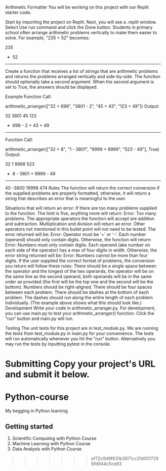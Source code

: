 Arithmetic Formatter
You will be working on this project with our Replit starter code.

Start by importing the project on Replit.
Next, you will see a .replit window.
Select Use run command and click the Done button.
Students in primary school often arrange arithmetic problems vertically to make them easier to solve. For example, "235 + 52" becomes:

  235
+  52
-----
Create a function that receives a list of strings that are arithmetic problems and returns the problems arranged vertically and side-by-side. The function should optionally take a second argument. When the second argument is set to True, the answers should be displayed.

Example
Function Call:

arithmetic_arranger(["32 + 698", "3801 - 2", "45 + 43", "123 + 49"])
Output:

   32      3801      45      123
+ 698    -    2    + 43    +  49
-----    ------    ----    -----
Function Call:

arithmetic_arranger(["32 + 8", "1 - 3801", "9999 + 9999", "523 - 49"], True)
Output:

  32         1      9999      523
+  8    - 3801    + 9999    -  49
----    ------    ------    -----
  40     -3800     19998      474
Rules
The function will return the correct conversion if the supplied problems are properly formatted, otherwise, it will return a string that describes an error that is meaningful to the user.

Situations that will return an error:
If there are too many problems supplied to the function. The limit is five, anything more will return: Error: Too many problems.
The appropriate operators the function will accept are addition and subtraction. Multiplication and division will return an error. Other operators not mentioned in this bullet point will not need to be tested. The error returned will be: Error: Operator must be '+' or '-'.
Each number (operand) should only contain digits. Otherwise, the function will return: Error: Numbers must only contain digits.
Each operand (aka number on each side of the operator) has a max of four digits in width. Otherwise, the error string returned will be: Error: Numbers cannot be more than four digits.
If the user supplied the correct format of problems, the conversion you return will follow these rules:
There should be a single space between the operator and the longest of the two operands, the operator will be on the same line as the second operand, both operands will be in the same order as provided (the first will be the top one and the second will be the bottom).
Numbers should be right-aligned.
There should be four spaces between each problem.
There should be dashes at the bottom of each problem. The dashes should run along the entire length of each problem individually. (The example above shows what this should look like.)
Development
Write your code in arithmetic_arranger.py. For development, you can use main.py to test your arithmetic_arranger() function. Click the "run" button and main.py will run.

Testing
The unit tests for this project are in test_module.py. We are running the tests from test_module.py in main.py for your convenience. The tests will run automatically whenever you hit the "run" button. Alternatively you may run the tests by inputting pytest in the console.

Submitting
Copy your project's URL and submit it below.
=======
# Python-course
My begging in Python learning 
## Getting started <br>
1) Scientific Computing with Python Course <br>
2) Machine Learning with Python Course <br>
3) Data Analysis with Python Course<br>
>>>>>>> ef72c9d9f631b3871cc2fd0017296fd944c5ce83
